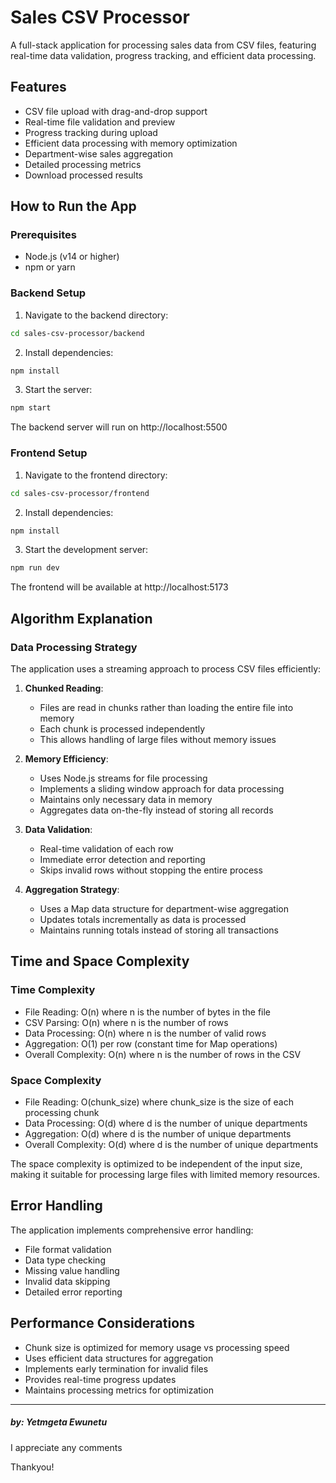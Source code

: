 # Sales CSV Processor

A full-stack application for processing sales data from CSV files, featuring real-time data validation, progress tracking, and efficient data processing.

## Features

- CSV file upload with drag-and-drop support
- Real-time file validation and preview
- Progress tracking during upload
- Efficient data processing with memory optimization
- Department-wise sales aggregation
- Detailed processing metrics
- Download processed results

## How to Run the App

### Prerequisites
- Node.js (v14 or higher)
- npm or yarn

### Backend Setup
1. Navigate to the backend directory:
```bash
cd sales-csv-processor/backend
```

2. Install dependencies:
```bash
npm install
```

3. Start the server:
```bash
npm start
```
The backend server will run on http://localhost:5500

### Frontend Setup
1. Navigate to the frontend directory:
```bash
cd sales-csv-processor/frontend
```

2. Install dependencies:
```bash
npm install
```

3. Start the development server:
```bash
npm run dev
```
The frontend will be available at http://localhost:5173

## Algorithm Explanation

### Data Processing Strategy

The application uses a streaming approach to process CSV files efficiently:

1. **Chunked Reading**: 
   - Files are read in chunks rather than loading the entire file into memory
   - Each chunk is processed independently
   - This allows handling of large files without memory issues

2. **Memory Efficiency**:
   - Uses Node.js streams for file processing
   - Implements a sliding window approach for data processing
   - Maintains only necessary data in memory
   - Aggregates data on-the-fly instead of storing all records

3. **Data Validation**:
   - Real-time validation of each row
   - Immediate error detection and reporting
   - Skips invalid rows without stopping the entire process

4. **Aggregation Strategy**:
   - Uses a Map data structure for department-wise aggregation
   - Updates totals incrementally as data is processed
   - Maintains running totals instead of storing all transactions

## Time and Space Complexity

### Time Complexity
- File Reading: O(n) where n is the number of bytes in the file
- CSV Parsing: O(n) where n is the number of rows
- Data Processing: O(n) where n is the number of valid rows
- Aggregation: O(1) per row (constant time for Map operations)
- Overall Complexity: O(n) where n is the number of rows in the CSV

### Space Complexity
- File Reading: O(chunk_size) where chunk_size is the size of each processing chunk
- Data Processing: O(d) where d is the number of unique departments
- Aggregation: O(d) where d is the number of unique departments
- Overall Complexity: O(d) where d is the number of unique departments

The space complexity is optimized to be independent of the input size, making it suitable for processing large files with limited memory resources.

## Error Handling

The application implements comprehensive error handling:
- File format validation
- Data type checking
- Missing value handling
- Invalid data skipping
- Detailed error reporting

## Performance Considerations

- Chunk size is optimized for memory usage vs processing speed
- Uses efficient data structures for aggregation
- Implements early termination for invalid files
- Provides real-time progress updates
- Maintains processing metrics for optimization

<hr />
<h5>by: Yetmgeta Ewunetu</h5>
<p>I appreciate any comments</p>
Thankyou!
